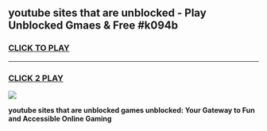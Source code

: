 
## youtube sites that are unblocked - Play Unblocked Gmaes & Free #k094b
<h3>
<a href="https://news.freeplayer.one?title=youtube_sites_that_are_unblocked&ref=24F">CLICK TO PLAY</a></h3>
<hr>

<h3>
<a href="https://news.freeplayer.one?title=youtube_sites_that_are_unblocked&ref=24F">CLICK 2 PLAY</a>
  
</h3>

<a href="https://news.freeplayer.one?title=youtube_sites_that_are_unblocked&ref=24F/"><img src="https://clearcache.store/games.png"></a>


**youtube sites that are unblocked games unblocked: Your Gateway to Fun and Accessible Online Gaming**
